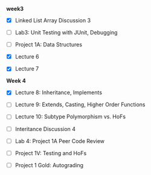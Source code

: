 **week3**

- [x] Linked List Array Discussion 3
- [ ] Lab3: Unit Testing with JUnit, Debugging
- [ ] Project 1A: Data Structures
- [x] Lecture 6
- [x] Lecture 7



**Week 4**

- [x] Lecture 8: Inheritance, Implements

- [ ] Lecture 9: Extends, Casting, Higher Order Functions 

- [ ] Lecture 10: Subtype Polymorphism vs. HoFs

- [ ] Interitance Discussion 4

- [ ] Lab 4: Project 1A Peer Code Review

- [ ] Project 1V: Testing and HoFs

- [ ] Project 1 Gold: Autograding

  
